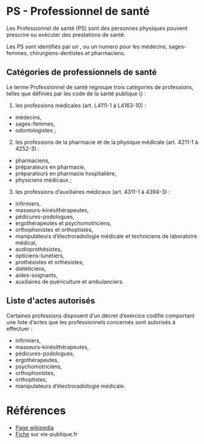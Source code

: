 # PS - Professionnel de santé 
<!-- SPDX-License-Identifier: MPL-2.0 -->

Les Professionnel de santé (PS) sont des personnes physiques pouvent prescrire ou exécuter des prestations de santé.

Les PS sont identifiés par un <PreviewPage text="numéro Adeli" link="ADELI.html" />, ou un numero <PreviewPage text="RPPS" link="RPPS.html" /> pour les médecins, sages-femmes, chirurgiens-dentistes et pharmaciens.

## Catégories de professionnels de santé

Le terme Professionnel de santé regroupe trois catégories de professions, telles que définies par les code de la santé publique (<PreviewPage text="CSP" link="CSP.html" />) : 

1. les professions médicales (art. L4111-1 à L4163-10) : 
  - médecins, 
  - sages-femmes,
  - odontologistes ;

2. les professions de la pharmacie et de la physique médicale (art. 4211-1 à 4252-3) : 
  - pharmaciens, 
  - préparateurs en pharmacie, 
  - préparateurs en pharmacie hospitalière, 
  - physiciens médicaux ;

3. les professions d’auxiliaires médicaux (art. 4311-1 à 4394-3) : 
  - infirmiers, 
  - masseurs-kinésithérapeutes, 
  - pédicures-podologues, 
  - ergothérapeutes et psychomotriciens, 
  - orthophonistes et orthoptistes, 
  - manipulateurs d’électroradiologie médicale et techniciens de laboratoire médical, 
  - audioprothésistes, 
  - opticiens-lunetiers, 
  - prothésistes et orthésistes, 
  - diététiciens, 
  - aides-soignants, 
  - auxiliaires de puériculture et ambulanciers.
  
## Liste d'actes autorisés

Certaines professions disposent d’un décret d’exercice codifié comportant une liste d’actes que les professionnels concernés sont autorisés à effectuer : 
- infirmiers, 
- masseurs-kinésithérapeutes, 
- pédicures-podologues, 
- ergothérapeutes, 
- psychomotriciens, 
- orthophonistes, 
- orthoptistes, 
- manipulateurs d’électroradiologie médicale.

# Références

- [Page wikipedia](https://fr.wikipedia.org/wiki/Professionnel_de_la_sant%C3%A9)
- [Fiche](https://www.vie-publique.fr/decouverte-institutions/protection-sociale/professionnels-sante/qui-sont-professionnels-sante.html) sur vie-publique.fr
